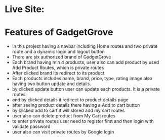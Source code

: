 # Live Site:
# Features of GadgetGrove

- In this project having a navbar including Home routes and two private route and a dynamic login and logout button
- There are six authorized brand of GadgetGrove
- Each brand having min 4 products, user also can add product by used Add Product Routes, which is private routes
- After clicked brand its redirect to its product
- Each products includes name, brand, price, type, rating image also having two button update and details.
- by clicked update button user can update each products. It is a private routes
- and by clicked details it redirect to product details page
- after seeing product details there having a Add to cart button
- by clicked add to cart it will stored add my cart routes
- user also can delete product from My Cart routes
- to enter private routes user need to register first and then login with validate password
- user also can visit private routes by Google login
